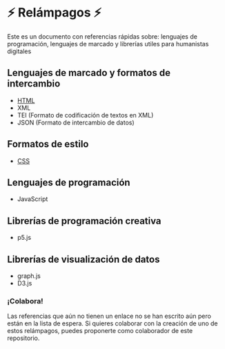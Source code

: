 # :zap: Relámpagos :zap:
Este es un documento con referencias rápidas sobre: lenguajes de programación, lenguajes de marcado y librerías utiles para humanistas digitales

## Lenguajes de marcado y formatos de intercambio

* [HTML](https://github.com/srsergiorodriguez/relampagos/blob/master/docs/html.md)
* XML
* TEI (Formato de codificación de textos en XML)
* JSON (Formato de intercambio de datos)

## Formatos de estilo

* [CSS](https://github.com/srsergiorodriguez/relampagos/blob/master/docs/css.md)

## Lenguajes de programación

* JavaScript

## Librerías de programación creativa

* p5.js

## Librerías de visualización de datos

* graph.js
* D3.js

### ¡Colabora!
Las referencias que aún no tienen un enlace no se han escrito aún pero están en la lista de espera. Si quieres colaborar con la creación de uno de estos relámpagos, puedes proponerte como colaborador de este repositorio.
